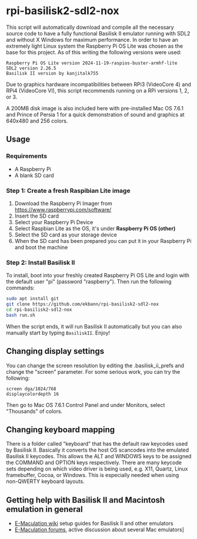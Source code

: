 # rpi-basilisk2-sdl2-nox

This script will automatically download and compile all the necessary source code to have a fully functional Basilisk II emulator running with SDL2 and without X Windows for maximum performance. In order to have an extremely light Linux system the Raspberry Pi OS Lite was chosen as the base for this project. As of this writing the following versions were used:
```plaintext
Raspberry Pi OS Lite version 2024-11-19-raspios-buster-armhf-lite
SDL2 version 2.26.5
Basilisk II version by kanjitalk755
```
Due to graphics hardware incompatibilities between RPi3 (VideoCore 4) and RPi4 (VideoCore VI), this script recommends running on a RPi versions 1, 2, or 3.

A 200MB disk image is also included here with pre-installed Mac OS 7.6.1 and Prince of Persia 1 for a quick demonstration of sound and graphics at 640x480 and 256 colors.


## Usage

### Requirements
- A Raspberry Pi
- A blank SD card

### Step 1: Create a fresh Raspibian Lite image

1. Download the Raspberry Pi Imager from https://www.raspberrypi.com/software/
2. Insert the SD card
3. Select your Raspberry Pi Device
4. Select Raspbian Lite as the OS, it's under **Raspberry Pi OS (other)**
5. Select the SD card as your storage device
6. When the SD card has been prepared you can put it in your Raspberry Pi and boot the machine

### Step 2: Install Basilisk II

To install, boot into your freshly created Raspberry Pi OS Lite and login with the default user "pi" (password "raspberry"). Then run the following commands:
```bash
sudo apt install git
git clone https://github.com/ekbann/rpi-basilisk2-sdl2-nox
cd rpi-basilisk2-sdl2-nox
bash run.sh
```
When the script ends, it will run Basilisk II automatically but you can also manually start by typing `BasiliskII`. Enjoy!

## Changing display settings

You can change the screen resolution by editing the .basilisk_ii_prefs and change the "screen" parameter. For some serious work, you can try the following:
```plaintext
screen dga/1024/768
displaycolordepth 16
```
Then go to Mac OS 7.6.1 Control Panel and under Monitors, select "Thousands" of colors.

## Changing keyboard mapping

There is a folder called "keyboard" that has the default raw keycodes used by Basilisk II. Basically it converts the host OS scancodes into the emulated Basilisk II keycodes. This allows the ALT and WINDOWS keys to be assigned the COMMAND and OPTION keys respectively. There are many keycode sets depending on which video driver is being used, e.g. X11, Quartz, Linux framebuffer, Cocoa, or Windows. This is especially needed when using non-QWERTY keyboard layouts.

## Getting help with Basilisk II and Macintosh emulation in general
- [E-Maculation wiki](https://www.emaculation.com/doku.php) setup guides for Basilisk II and other emulators
- [E-Maculation forums](https://www.emaculation.com/forum/), active discussion about several Mac emulators]